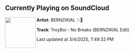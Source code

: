 ## Currently Playing on SoundCloud

[<img align="left" width="100" src="https://i1.sndcdn.com/artworks-p8LjwWOnRq8GAXSp-FfLy5g-t500x500.jpg">](https://soundcloud.com/bernzikial/no-breaks-bernzikial-remix)

**Artist**: BERNZIKIAL ✨💜 

**Track**: TroyBoi - No Breaks (BERNZIKIAL Edit)

Last updated at 3/4/2025, 7:49:32 PM
